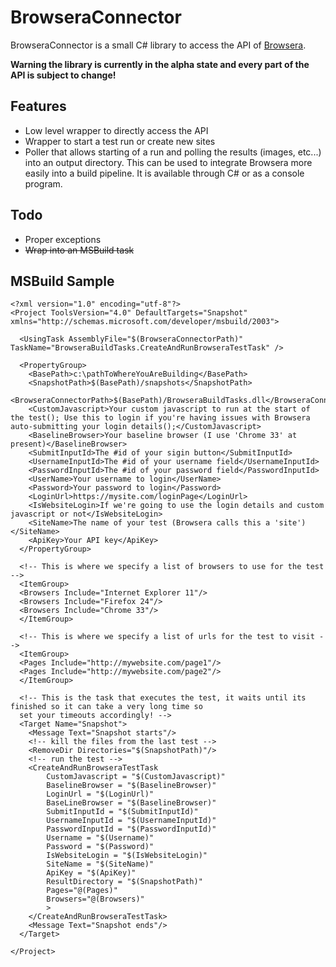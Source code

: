 BrowseraConnector
=================
BrowseraConnector is a small C# library to access the API of [Browsera](http://www.browsera.com). 

**Warning the library is currently in the alpha state and every part of the API is subject to change!**

## Features
- Low level wrapper to directly access the API
- Wrapper to start a test run or create new sites
- Poller that allows starting of a run and polling the results (images, etc...) into an output directory. This can be used to integrate Browsera more easily into a build pipeline. It is available through C# or as a console program.


## Todo
- Proper exceptions
- ~~Wrap into an MSBuild task~~

## MSBuild Sample

```
<?xml version="1.0" encoding="utf-8"?>
<Project ToolsVersion="4.0" DefaultTargets="Snapshot" xmlns="http://schemas.microsoft.com/developer/msbuild/2003">

  <UsingTask AssemblyFile="$(BrowseraConnectorPath)" TaskName="BrowseraBuildTasks.CreateAndRunBrowseraTestTask" />

  <PropertyGroup>
	<BasePath>c:\pathToWhereYouAreBuilding</BasePath>
	<SnapshotPath>$(BasePath)/snapshots</SnapshotPath>
	<BrowseraConnectorPath>$(BasePath)/BrowseraBuildTasks.dll</BrowseraConnectorPath>
	<CustomJavascript>Your custom javascript to run at the start of the test(); Use this to login if you're having issues with Browsera auto-submitting your login details();</CustomJavascript>
	<BaselineBrowser>Your baseline browser (I use 'Chrome 33' at present)</BaselineBrowser>
	<SubmitInputId>The #id of your sigin button</SubmitInputId>
	<UsernameInputId>The #id of your username field</UsernameInputId>
	<PasswordInputId>The #id of your password field</PasswordInputId>
	<UserName>Your username to login</UserName>
	<Password>Your password to login</Password>
	<LoginUrl>https://mysite.com/loginPage</LoginUrl>
	<IsWebsiteLogin>If we're going to use the login details and custom javascript or not</IsWebsiteLogin>
	<SiteName>The name of your test (Browsera calls this a 'site')</SiteName>
	<ApiKey>Your API key</ApiKey>
  </PropertyGroup>
  
  <!-- This is where we specify a list of browsers to use for the test -->
  <ItemGroup>
  <Browsers Include="Internet Explorer 11"/>
  <Browsers Include="Firefox 24"/>
  <Browsers Include="Chrome 33"/>
  </ItemGroup>
  
  <!-- This is where we specify a list of urls for the test to visit -->
  <ItemGroup>
  <Pages Include="http://mywebsite.com/page1"/>
  <Pages Include="http://mywebsite.com/page2"/>
  </ItemGroup>

  <!-- This is the task that executes the test, it waits until its finished so it can take a very long time so
  set your timeouts accordingly! -->
  <Target Name="Snapshot">
    <Message Text="Snapshot starts"/>
	<!-- kill the files from the last test -->
    <RemoveDir Directories="$(SnapshotPath)"/>
	<!-- run the test -->
	<CreateAndRunBrowseraTestTask
		CustomJavascript = "$(CustomJavascript)"
		BaselineBrowser = "$(BaselineBrowser)" 
		LoginUrl = "$(LoginUrl)"
		BaseLineBrowser = "$(BaselineBrowser)"
		SubmitInputId = "$(SubmitInputId)"
		UsernameInputId = "$(UsernameInputId)"
		PasswordInputId = "$(PasswordInputId)"
		Username = "$(Username)"
		Password = "$(Password)"
		IsWebsiteLogin = "$(IsWebsiteLogin)"
		SiteName = "$(SiteName)"
		ApiKey = "$(ApiKey)"
		ResultDirectory = "$(SnapshotPath)"
		Pages="@(Pages)"
		Browsers="@(Browsers)"
		>
	</CreateAndRunBrowseraTestTask>
    <Message Text="Snapshot ends"/>
  </Target>

</Project>
```


